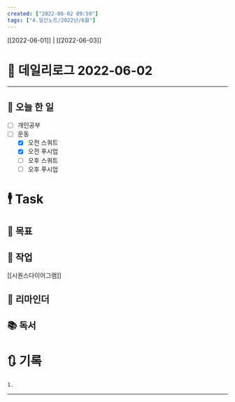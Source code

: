 ```yaml
---
created: ["2022-06-02 09:59"]
tags: ["4.일간노트/2022년/6월"]
---
```


[[2022-06-01]] | [[2022-06-03]]


# 📅 데일리로그  2022-06-02
---
## 🔷 오늘 한 일
- [ ] 개인공부
- [ ] 운동
	- [x] 오전 스쿼트
	- [x] 오전 푸시업
	- [ ] 오후 스쿼트
	- [ ] 오후 푸시업

# 🕴 Task
## 🎯 목표
 
## 🚀 작업
 [[시퀀스다이어그램]]
 
## 📕 리마인더
 
## 📚 독서
 

# 🔃 기록
	1. 
---

